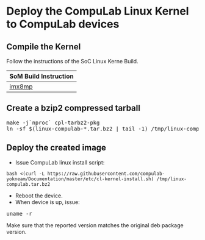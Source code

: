 # Deploy the CompuLab Linux Kernel to CompuLab devices

## Compile the Kernel
Follow the instructions of the SoC Linux Kerne Build.

|SoM Build Instruction|
|--------|
|[imx8mp](https://github.com/compulab-yokneam/linux-compulab/tree/linux-compulab_v6.1.55)|

## Create a bzip2 compressed tarball
<pre>
make -j`nproc` cpl-tarbz2-pkg
ln -sf $(linux-compulab-*.tar.bz2 | tail -1) /tmp/linux-compulab.tar.bz2
</pre>

## Deploy the created image
* Issue CompuLab linux install script:
```
bash <(curl -L https://raw.githubusercontent.com/compulab-yokneam/Documentation/master/etc/cl-kernel-install.sh) /tmp/linux-compulab.tar.bz2
```
* Reboot the device.
* When device is up, issue:
<pre>
uname -r
</pre>
Make sure that the reported version matches the original deb package version.
